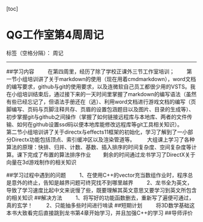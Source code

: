 ﻿[toc]
# QG工作室第4周周记

标签（空格分隔）：  周记

---

##学习内容
  &emsp;&emsp; 在第四周里，经历了除了学校正课外三节工作室培训；
  &emsp;&emsp;第一节小组培训讲了关于markdown的使用（现在用着cmdmarkdown），word文档的编写要求，github与git的使用要求，以及连微软自己员工都很少用的VSTS。我在小组培训结束后，通过接下来的一天时间里掌握了markdown的编写语法（虽然有些已经忘记了，但语法手册还在（逃）、利用word文档进行游戏文档的编写（页脚编写、页码与页脚注释共存、页眉的设置包涵题目以及图片、目录的生成等）、初步掌握git与github之间操作（掌握了如何链接远程库与本地库、两者的文件传输、如何在github设置ssd码以便本地库能修改远程库等git工具相关知识）。
   &emsp;&emsp;第二节小组培训讲了关于directx与effects11框架的初始化，学习了解到了一小部分Directx功能包括顶点、索引缓冲区以及渲染管道等。
    &emsp;&emsp;大组课上学习了各种算法的原理：快排、归并、计数、基数、插入排序的时间复杂度、空间复杂度等计算。课下完成了布置的算法排序作业
     &emsp;&emsp;剩余的时间通过龙书学习了DirectX关于向量在3d游戏制作的相关知识

##学习过程中遇到的问题
   &emsp;&emsp; 1、在使用C++的vector充当数组作业时，程序总是意外的终止，告知是越界问题可终究找不到哪里越界
   &emsp;&emsp; 2、龙书全为英文，导致了学习速度比起中文来说慢了些，既要理解其英文意思又要学习到英文所包含的相关知识
##解决方法
&emsp;&emsp; 1、将写好的功能函数删去，重新写了遍便可通过，真的玄学！
&emsp;&emsp; 2、只能抽多些时间进行啃读
##短期计划
&emsp;&emsp; 将3D数学基础这本书大致看完后直接跳到龙书第4章开始学习，并且加强C++的学习
##导师评价
  





